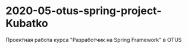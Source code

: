 # 2020-05-otus-spring-project-Kubatko
Проектная работа курса "Разработчик на Spring Framework" в OTUS
